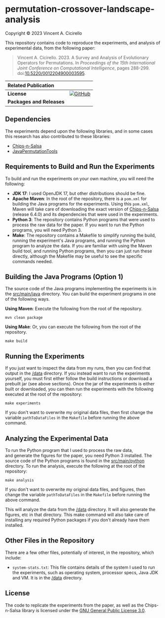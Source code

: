 # permutation-crossover-landscape-analysis

Copyright &copy; 2023 Vincent A. Cicirello

This repository contains code to reproduce the experiments, and analysis of 
experimental data, from the following paper:

> Vincent A. Cicirello. 2023. A Survey and Analysis of Evolutionary Operators for Permutations.  In *Proceedings of the 15th International Joint Conference on Computational Intelligence*, pages 288-299. doi:[10.5220/0012204900003595](https://doi.org/10.5220/0012204900003595).

| __Related Publication__ |  |
| :--- | :--- |
| __License__ | [![GitHub](https://img.shields.io/github/license/cicirello/permutation-crossover-landscape-analysis)](LICENSE) |
| __Packages and Releases__ |  |

## Dependencies

The experiments depend upon the following libraries, and in some cases this research has 
also contributed to these libraries:
* [Chips-n-Salsa](https://chips-n-salsa.cicirello.org)
* [JavaPermutationTools](https://jpt.cicirello.org)

## Requirements to Build and Run the Experiments

To build and run the experiments on your own machine, you will need the following:
* __JDK 17__: I used OpenJDK 17, but other distributions should be fine. 
* __Apache Maven__: In the root of the repository, there is a `pom.xml` 
  for building the Java programs for the experiments. Using this `pom.xml`, 
  Maven will take care of downloading the exact version of 
  [Chips-n-Salsa](https://chips-n-salsa.cicirello.org) (release 6.4.0) and its 
  dependencies that were used in the experiments. 
* __Python 3__: The repository contains Python programs that were used to 
  process the raw data for the paper. If you want to run the Python programs, 
  you will need Python 3. 
* __Make__: The repository contains a Makefile to simplify running the build, 
  running the experiment's Java programs, and running the Python program to 
  analyze the data. If you are familiar with using the Maven build tool, 
  and running Python programs, then you can just run these directly, although 
  the Makefile may be useful to see the specific commands needed.

## Building the Java Programs (Option 1)

The source code of the Java programs implementing the experiments
is in the [src/main/java](src/main/java) directory.  You can build the experiment 
programs in one of the following ways.

__Using Maven__: Execute the following from the root of the repository.

```shell
mvn clean package
```

__Using Make__: Or, you can execute the following from the root
of the repository.

```shell
make build
```

## Running the Experiments

If you just want to inspect the data from my runs, then you can find that output
in the [/data](data) directory. If you instead want to run the experiments yourself,
you must first either follow the build instructions or download a prebuilt jar (see above
sections). Once the jar of the experiments is either built or downloaded, you can then run 
the experiments with the following executed at the root of the repository:

```shell
make experiments
```

If you don't want to overwrite my original data files, then first change the variable
`pathToDataFiles` in the `Makefile` before running the above command.

## Analyzing the Experimental Data

To run the Python program that I used to process the raw data,  
and generate the figures for the paper, you need Python 3 installed. The source 
code of the Python programs is found in the [src/main/python](src/main/python) 
directory. To run the analysis, execute the following at the root of the 
repository:

```shell
make analysis
```

If you don't want to overwrite my original data files, and figures, then change the 
variable `pathToDataFiles` in the `Makefile` before running the above command.

This will analyze the data from the [/data](data) directory. It will also 
generate the figures, etc in that directory. This make command will also take
care of installing any required Python packages if you don't already have them
installed.

## Other Files in the Repository

There are a few other files, potentially of interest, in the repository,
which include:
* `system-stats.txt`: This file contains details of the system I 
  used to run the experiments, such as operating system, processor 
  specs, Java JDK and VM. It is in the [/data](data) directory.

## License

The code to replicate the experiments from the paper, as well as the
Chips-n-Salsa library is licensed under the [GNU General Public License 3.0](https://www.gnu.org/licenses/gpl-3.0.en.html).
